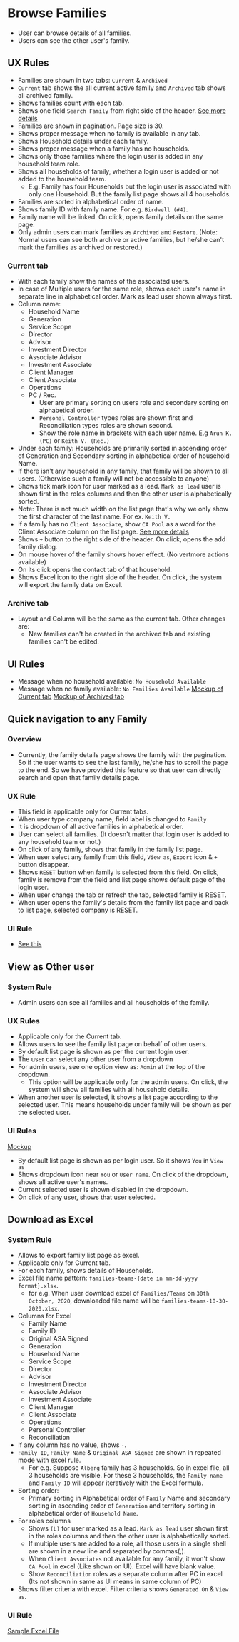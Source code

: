 # Browse Families

- User can browse details of all families.
- Users can see the other user's family.

## UX Rules
- Families are shown in two tabs: `Current` & `Archived`
- `Current` tab shows the all current active family and `Archived` tab shows all archived family.
- Shows families count with each tab.
- Shows one field `Search Family` from right side of the header. [See more details](#quick-navigation-to-any-family)
- Families are shown in pagination. Page size is 30.
- Shows proper message when no family is available in any tab.
- Shows Household details under each family. 
- Shows proper message when a family has no households.
- Shows only those families where the login user is added in any household team role.
- Shows all households of family, whether a login user is added or not added to the household team.
  - E.g.  Family has four Households but the login user is associated with only one Household. But the family list page shows all 4 households.
- Families are sorted in alphabetical order of name.
- Shows family ID with family name. For e.g. `Birdwell (#4)`.
- Family name will be linked. On click, opens family details on the same page.
- Only admin users can mark families as `Archived` and `Restore`. (Note: Normal users can see both archive or active families, but he/she can't mark the families as archived or restored.)

### Current tab
- With each family show the names of the associated users.  
- In case of Multiple users for the same role, shows each user's name in separate line in alphabetical order. Mark as lead user shown always first.
- Column name:
  - Household Name
  - Generation
  - Service Scope
  - Director
  - Advisor
  - Investment Director
  - Associate Advisor
  - Investment Associate
  - Client Manager
  - Client Associate
  - Operations
  - PC / Rec.
    - User are primary sorting on users role and secondary sorting on alphabetical order.
    - `Personal Controller` types roles are shown first and Reconciliation types roles are shown second.
    - Show the role name in brackets with each user name. E.g `Arun K. (PC)` or `Keith V. (Rec.)`
- Under each family: Households are primarily sorted in ascending order of Generation and Secondary sorting in alphabetical order of household Name.
- If there isn't any household in any family, that family will be shown to all users. (Otherwise such a family will not be accessible to anyone)
- Shows tick mark icon for user marked as a lead. `Mark as lead` user is shown first in the roles columns and then the other user is alphabetically sorted.
- Note: There is not much width on the list page that's why we only show the first character of the last name. For ex. `Keith V.`
- If a family has no `Client Associate`, show `CA Pool` as a word for the Client Associate column on the list page. [See more details](../tasks/ca-pool.md)
- Shows `+` button to the right side of the header. On click, opens the add family dialog.
- On mouse hover of the family shows hover effect. (No vertmore actions available)
- On its click opens the contact tab of that household.
- Shows Excel icon to the right side of the header. On click, the system will export the family data on Excel.

### Archive tab
- Layout and Column will be the same as the current tab. Other changes are:
  - New families can't be created in the archived tab and existing families can't be edited.

## UI Rules
- Message when no household available: `No Household Available`
- Message when no family available: `No Families Available`
[Mockup of Current tab](https://drive.google.com/file/d/1KB34LQKVPOme9-MLwoQ05i6Z9e7gSisB/view?usp=sharing)
[Mockup of Archived tab](https://drive.google.com/file/d/1z_67LUip2RMlxDGGWRcyAMqfapUrmrP6/view?usp=sharing)


## Quick navigation to any Family

### Overview
- Currently, the family details page shows the family with the pagination. So if the user wants to see the last family, he/she has to scroll the page to the end. So we have provided this feature so that user can directly search and open that family details page.

### UX Rule
- This field is applicable only for Current tabs.
- When user type company name, field label is changed to `Family`
- It is dropdown of all active families in alphabetical order.
- User can select all families. (It doesn't matter that login user is added to any household team or not.)
- On click of any family, shows that family in the family list page.
- When user select any family from this field, `View as`, `Export` icon & `+` button disappear.
- Shows `RESET` button when family is selected from this field. On click, family is remove from the field and list page shows default page of the login user.
- When user change the tab or refresh the tab, selected family is RESET.
- When user opens the family's details from the family list page and back to list page, selected company is RESET.

### UI Rule
-  [See this](https://drive.google.com/file/d/1zns-Z1P-1J3wNTnBT9M2zm2iEntaJVI1/view?usp=sharing)



## View as Other user
### System Rule
- Admin users can see all families and all households of the family.

### UX Rules
- Applicable only for the Current tab.
- Allows users to see the family list page on behalf of other users.
- By default list page is shown as per the current login user. 
- The user can select any other user from a dropdown
- For admin users, see one option view as: `Admin` at the top of the dropdown.  
  - This option will be applicable only for the admin users. On click, the system will show all families with all household details.
- When another user is selected, it shows a list page according to the selected user. This means households under family will be shown as per the selected user.

### UI Rules
[Mockup](https://drive.google.com/file/d/12dUx2upWYbdpNK79ZHQNL_A3yqfZ6dDn/view?usp=sharing)
- By default list page is shown as per login user. So it shows `You` in `View as`
- Shows dropdown icon near `You` or `User name`. On click of the dropdown, shows all active user's names.
- Current selected user is shown disabled in the dropdown.
- On click of any user, shows that user selected.



## Download as Excel

### System Rule
- Allows to export family list page as excel. 
- Applicable only for Current tab.
- For each family, shows details of Households.
- Excel file name pattern: `families-teams-{date in mm-dd-yyyy format}.xlsx`.
  - for e.g. When user download excel of `Families/Teams` on `30th October, 2020`, downloaded file name will be `families-teams-10-30-2020.xlsx`.
- Columns for Excel
  - Family Name
  - Family ID
  - Original ASA Signed
  - Generation
  - Household Name
  - Service Scope
  - Director
  - Advisor
  - Investment Director
  - Associate Advisor
  - Investment Associate
  - Client Manager
  - Client Associate
  - Operations
  - Personal Controller
  - Reconciliation
- If any column has no value, shows `-`.
- `Family ID`, `Family Name` & `Original ASA Signed` are shown in repeated mode with excel rule.
  - For e.g. Suppose `Alberg` family has 3 households. So in excel file, all 3 households are visible. For these 3 households, the `Family name` and `Family ID` will appear iteratively with the Excel formula.
- Sorting order: 
  - Primary sorting in Alphabetical order of `Family` Name and secondary sorting in ascending order of `Generation` and territory sorting in alphabetical order of `Household Name`.
- For roles columns
  - Shows `(L)` for user marked as a lead. `Mark as lead` user shown first in the roles columns and then the other user is alphabetically sorted.
  - If multiple users are added to a role, all those users in a single shell are shown in a new line and separated by commas(,).
  - When `Client Associates` not available for any family, it won't show `CA Pool` in excel (Like shown on UI). Excel will have blank value.
  - Show `Reconciliation` roles as a separate column after PC in excel (Its not shown in same as UI means in same column of PC)
- Shows filter criteria with excel. Filter criteria shows `Generated On` & `View as`.

### UI Rule

[Sample Excel File](https://docs.google.com/spreadsheets/d/1cSaRr0HKqi4s9b-5qAXrmT1bC8C8jASaEerF_G3rcjc/edit#gid=497495055) 
